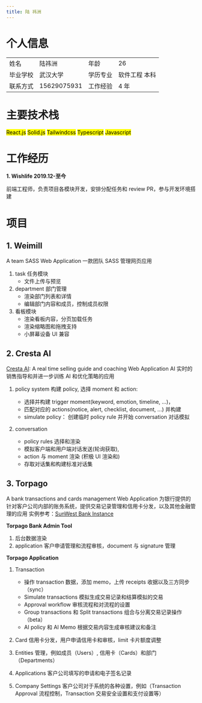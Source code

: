 ```yaml
---
title: 陆 祎洲
---
```


# 个人信息

|          |             |          |               |
| -------- | ----------- | -------- | :------------ |
| 姓名     | 陆祎洲      | 年龄     | 26            |
| 毕业学校 | 武汉大学    | 学历专业 | 软件工程 本科 |
| 联系方式 | 15629075931 | 工作经验 | 4 年          |

# 主要技术栈

<mark class="custom-tag react">React.js</mark> <mark class="custom-tag solid">Solid.js</mark> <mark class="custom-tag tailwind">Tailwindcss</mark> <mark class="custom-tag typescript">Typescript</mark> <mark class="custom-tag javascript">Javascript</mark>

# 工作经历

**1. Wishlife 2019.12-至今**

前端工程师，负责项目各模块开发，安排分配任务和 review PR，参与开发环境搭建

# 项目

## 1. Weimill

A team SASS Web Application 一款团队 SASS 管理网页应用

1. task 任务模块
   - 文件上传与预览
2. department 部门管理
   - 渲染部门列表和详情
   - 编辑部门内容和成员，控制成员权限
3. 看板模块
   - 渲染看板内容，分页加载任务
   - 渲染缩略图和拖拽支持
   - 小屏幕设备 UI 兼容

## 2. Cresta AI

[Cresta AI](https://cresta.com/): A real time selling guide and coaching Web Application
AI 实时的销售指导和并进一步训练 AI 和优化策略的应用

1. policy system 构建 policy, 选择 moment 和 action:

   - 选择并构建 trigger moment(keyword, emotion, timeline, ...)，
   - 匹配对应的 actions(notice, alert, checklist, document, ...) 并构建
   - simulate policy： 创建临时 policy rule 并开始 conversation 对话模拟

2. conversation
   - policy rules 选择和渲染
   - 模拟客户端和用户端对话发送(轮询获取),
   - action 与 moment 渲染 (积极 UI 渲染和)
   - 存取对话集和构建标准对话集

## 3. Torpago

A bank transactions and cards management Web Application
为银行提供的针对客户公司内部的账务系统，提供交易记录管理和信用卡分发，以及其他金融管理的应用
实例参考：[SunWest Bank Instance](https://app.visionarycorporatecard.com/)

**Torpago Bank Admin Tool**

1. 后台数据渲染
2. application 客户申请管理和流程审核，document 与 signature 管理

**Torpago Application**

1. Transaction

   - 操作 transaction 数据，添加 memo，上传 receipts 收据以及三方同步（sync）
   - Simulate transactions 模拟生成交易记录和结算模拟的交易
   - Approval workflow 审核流程和对流程的设置
   - Group transactions 和 Split transactions 组合与分离交易记录操作（beta）
   - AI policy 和 AI Memo 根据交易内容生成审核建议和备注

2. Card 信用卡分发，用户申请信用卡和审核，limit 卡片额度调整

3. Entities 管理，例如成员（Users）, 信用卡（Cards）和部门（Departments）

4. Applications 客户公司填写的申请和电子签名记录

5. Company Settings 客户公司对于系统的各种设置，例如（Transaction Approval 流程控制，Transaction 交易安全设置和支付设置等）
